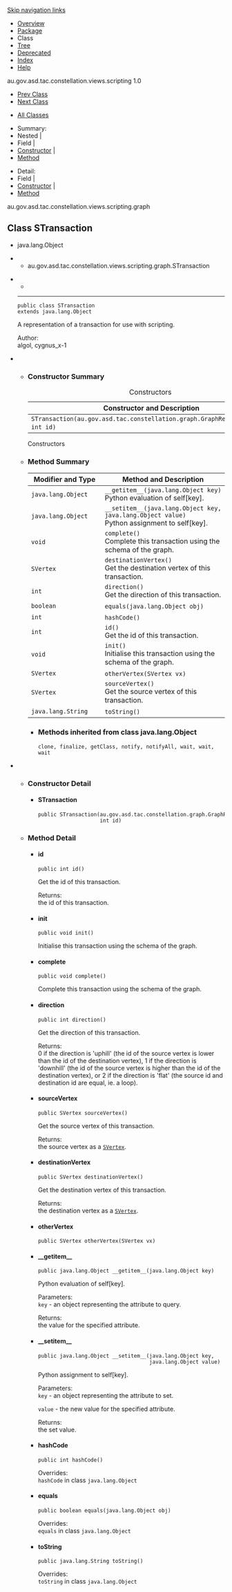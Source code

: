 <div class="topNav">

<span id="navbar.top"></span>

<div class="skipNav">

[Skip navigation links](../ext/docs/CoreScriptingView/docs/javadoc/graph/STransaction.md#skip.navbar.top "Skip navigation links")

</div>

<span id="navbar.top.firstrow"></span>

-   [Overview](../ext/docs/CoreScriptingView/docs/javadoc/overview-summary.md)
-   [Package](../ext/docs/CoreScriptingView/docs/javadoc/graph/package-summary.md)
-   Class
-   [Tree](../ext/docs/CoreScriptingView/docs/javadoc/graph/package-tree.md)
-   [Deprecated](../ext/docs/CoreScriptingView/docs/javadoc/deprecated-list.md)
-   [Index](../ext/docs/CoreScriptingView/docs/javadoc/index-all.md)
-   [Help](../ext/docs/CoreScriptingView/docs/javadoc/help-doc.md)

<div class="aboutLanguage">

au.gov.asd.tac.constellation.views.scripting 1.0

</div>

</div>

<div class="subNav">

-   [<span
    class="typeNameLink">Prev Class</span>](../ext/docs/CoreScriptingView/docs/javadoc/graph/SReadableGraph.md "class in au.gov.asd.tac.constellation.views.scripting.graph")
-   [<span
    class="typeNameLink">Next Class</span>](../ext/docs/CoreScriptingView/docs/javadoc/graph/SVertex.md "class in au.gov.asd.tac.constellation.views.scripting.graph")

<!-- -->

-   [All Classes](../ext/docs/CoreScriptingView/docs/javadoc/allclasses-noframe.md)

<div>

</div>

<div>

-   Summary: 
-   Nested | 
-   Field | 
-   [Constructor](../ext/docs/CoreScriptingView/docs/javadoc/graph/STransaction.md#constructor.summary) | 
-   [Method](../ext/docs/CoreScriptingView/docs/javadoc/graph/STransaction.md#method.summary)

<!-- -->

-   Detail: 
-   Field | 
-   [Constructor](../ext/docs/CoreScriptingView/docs/javadoc/graph/STransaction.md#constructor.detail) | 
-   [Method](../ext/docs/CoreScriptingView/docs/javadoc/graph/STransaction.md#method.detail)

</div>

<span id="skip.navbar.top"></span>

</div>

<div class="header">

<div class="subTitle">

au.gov.asd.tac.constellation.views.scripting.graph

</div>

## Class STransaction

</div>

<div class="contentContainer">

-   java.lang.Object

-   -   au.gov.asd.tac.constellation.views.scripting.graph.STransaction

<div class="description">

-   -
    ------------------------------------------------------------------------ 

        public class STransaction
        extends java.lang.Object

    <div class="block">

    A representation of a transaction for use with scripting.

    </div>

    <span class="simpleTagLabel">Author:</span>  
    algol, cygnus_x-1

</div>

<div class="summary">

-   -   <span id="constructor.summary"></span>

        ### Constructor Summary

        <table class="memberSummary" data-border="0" data-cellpadding="3" data-cellspacing="0" data-summary="Constructor Summary table, listing constructors, and an explanation">
        <caption><span>Constructors</span><span class="tabEnd"> </span></caption>
        <thead>
        <tr class="header">
        <th class="colOne" scope="col">Constructor and Description</th>
        </tr>
        </thead>
        <tbody>
        <tr class="odd altColor">
        <td class="colOne"><code>STransaction(au.gov.asd.tac.constellation.graph.GraphReadMethods rg,                                                 int id)</code> </td>
        </tr>
        </tbody>
        </table>

        Constructors<span class="tabEnd"> </span>

    <!-- -->

    -   <span id="method.summary"></span>

        ### Method Summary

        <table class="memberSummary" data-border="0" data-cellpadding="3" data-cellspacing="0" data-summary="Method Summary table, listing methods, and an explanation">
        <colgroup>
        <col style="width: 50%" />
        <col style="width: 50%" />
        </colgroup>
        <thead>
        <tr class="header">
        <th class="colFirst" scope="col">Modifier and Type</th>
        <th class="colLast" scope="col">Method and Description</th>
        </tr>
        </thead>
        <tbody>
        <tr id="i0" class="odd altColor">
        <td class="colFirst"><code>java.lang.Object</code></td>
        <td class="colLast"><code>__getitem__(java.lang.Object key)</code>
        <div class="block">
        Python evaluation of self[key].
        </div></td>
        </tr>
        <tr id="i1" class="even rowColor">
        <td class="colFirst"><code>java.lang.Object</code></td>
        <td class="colLast"><code>__setitem__(java.lang.Object key,                                                 java.lang.Object value)</code>
        <div class="block">
        Python assignment to self[key].
        </div></td>
        </tr>
        <tr id="i2" class="odd altColor">
        <td class="colFirst"><code>void</code></td>
        <td class="colLast"><code>complete()</code>
        <div class="block">
        Complete this transaction using the schema of the graph.
        </div></td>
        </tr>
        <tr id="i3" class="even rowColor">
        <td class="colFirst"><code>SVertex</code></td>
        <td class="colLast"><code>destinationVertex()</code>
        <div class="block">
        Get the destination vertex of this transaction.
        </div></td>
        </tr>
        <tr id="i4" class="odd altColor">
        <td class="colFirst"><code>int</code></td>
        <td class="colLast"><code>direction()</code>
        <div class="block">
        Get the direction of this transaction.
        </div></td>
        </tr>
        <tr id="i5" class="even rowColor">
        <td class="colFirst"><code>boolean</code></td>
        <td class="colLast"><code>equals(java.lang.Object obj)</code> </td>
        </tr>
        <tr id="i6" class="odd altColor">
        <td class="colFirst"><code>int</code></td>
        <td class="colLast"><code>hashCode()</code> </td>
        </tr>
        <tr id="i7" class="even rowColor">
        <td class="colFirst"><code>int</code></td>
        <td class="colLast"><code>id()</code>
        <div class="block">
        Get the id of this transaction.
        </div></td>
        </tr>
        <tr id="i8" class="odd altColor">
        <td class="colFirst"><code>void</code></td>
        <td class="colLast"><code>init()</code>
        <div class="block">
        Initialise this transaction using the schema of the graph.
        </div></td>
        </tr>
        <tr id="i9" class="even rowColor">
        <td class="colFirst"><code>SVertex</code></td>
        <td class="colLast"><code>otherVertex(SVertex vx)</code> </td>
        </tr>
        <tr id="i10" class="odd altColor">
        <td class="colFirst"><code>SVertex</code></td>
        <td class="colLast"><code>sourceVertex()</code>
        <div class="block">
        Get the source vertex of this transaction.
        </div></td>
        </tr>
        <tr id="i11" class="even rowColor">
        <td class="colFirst"><code>java.lang.String</code></td>
        <td class="colLast"><code>toString()</code> </td>
        </tr>
        </tbody>
        </table>

        -   <span
            id="methods.inherited.from.class.java.lang.Object"></span>

            ### Methods inherited from class java.lang.Object

            `clone, finalize, getClass, notify, notifyAll, wait, wait, wait`

</div>

<div class="details">

-   -   <span id="constructor.detail"></span>

        ### Constructor Detail

        <span
        id="STransaction-au.gov.asd.tac.constellation.graph.GraphReadMethods-int-"></span>

        -   #### STransaction

                public STransaction(au.gov.asd.tac.constellation.graph.GraphReadMethods rg,
                                    int id)

    <!-- -->

    -   <span id="method.detail"></span>

        ### Method Detail

        <span id="id--"></span>

        -   #### id

                public int id()

            <div class="block">

            Get the id of this transaction.

            </div>

            <span class="returnLabel">Returns:</span>  
            the id of this transaction.

        <span id="init--"></span>

        -   #### init

                public void init()

            <div class="block">

            Initialise this transaction using the schema of the graph.

            </div>

        <span id="complete--"></span>

        -   #### complete

                public void complete()

            <div class="block">

            Complete this transaction using the schema of the graph.

            </div>

        <span id="direction--"></span>

        -   #### direction

                public int direction()

            <div class="block">

            Get the direction of this transaction.

            </div>

            <span class="returnLabel">Returns:</span>  
            0 if the direction is 'uphill' (the id of the source vertex
            is lower than the id of the destination vertex), 1 if the
            direction is 'downhill' (the id of the source vertex is
            higher than the id of the destination vertex), or 2 if the
            direction is 'flat' (the source id and destination id are
            equal, ie. a loop).

        <span id="sourceVertex--"></span>

        -   #### sourceVertex

                public SVertex sourceVertex()

            <div class="block">

            Get the source vertex of this transaction.

            </div>

            <span class="returnLabel">Returns:</span>  
            the source vertex as a
            [`SVertex`](../ext/docs/CoreScriptingView/docs/javadoc/graph/SVertex.md "class in au.gov.asd.tac.constellation.views.scripting.graph").

        <span id="destinationVertex--"></span>

        -   #### destinationVertex

                public SVertex destinationVertex()

            <div class="block">

            Get the destination vertex of this transaction.

            </div>

            <span class="returnLabel">Returns:</span>  
            the destination vertex as a
            [`SVertex`](../ext/docs/CoreScriptingView/docs/javadoc/graph/SVertex.md "class in au.gov.asd.tac.constellation.views.scripting.graph").

        <span
        id="otherVertex-au.gov.asd.tac.constellation.views.scripting.graph.SVertex-"></span>

        -   #### otherVertex

                public SVertex otherVertex(SVertex vx)

        <span id="Z:Z__getitem__-java.lang.Object-"></span>

        -   #### \_\_getitem\_\_

                public java.lang.Object __getitem__(java.lang.Object key)

            <div class="block">

            Python evaluation of self\[key\].

            </div>

            <span class="paramLabel">Parameters:</span>  
            `key` - an object representing the attribute to query.

            <span class="returnLabel">Returns:</span>  
            the value for the specified attribute.

        <span
        id="Z:Z__setitem__-java.lang.Object-java.lang.Object-"></span>

        -   #### \_\_setitem\_\_

                public java.lang.Object __setitem__(java.lang.Object key,
                                                    java.lang.Object value)

            <div class="block">

            Python assignment to self\[key\].

            </div>

            <span class="paramLabel">Parameters:</span>  
            `key` - an object representing the attribute to set.

            `value` - the new value for the specified attribute.

            <span class="returnLabel">Returns:</span>  
            the set value.

        <span id="hashCode--"></span>

        -   #### hashCode

                public int hashCode()

            <span class="overrideSpecifyLabel">Overrides:</span>  
            `hashCode` in class `java.lang.Object`

        <span id="equals-java.lang.Object-"></span>

        -   #### equals

                public boolean equals(java.lang.Object obj)

            <span class="overrideSpecifyLabel">Overrides:</span>  
            `equals` in class `java.lang.Object`

        <span id="toString--"></span>

        -   #### toString

                public java.lang.String toString()

            <span class="overrideSpecifyLabel">Overrides:</span>  
            `toString` in class `java.lang.Object`

</div>

</div>
